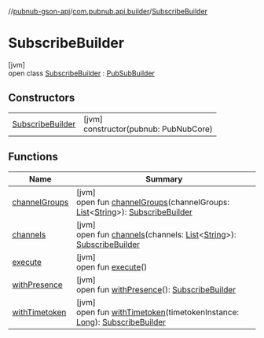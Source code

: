 //[pubnub-gson-api](../../../index.md)/[com.pubnub.api.builder](../index.md)/[SubscribeBuilder](index.md)

# SubscribeBuilder

[jvm]\
open class [SubscribeBuilder](index.md) : [PubSubBuilder](../-pub-sub-builder/index.md)

## Constructors

| | |
|---|---|
| [SubscribeBuilder](-subscribe-builder.md) | [jvm]<br>constructor(pubnub: PubNubCore) |

## Functions

| Name | Summary |
|---|---|
| [channelGroups](channel-groups.md) | [jvm]<br>open fun [channelGroups](channel-groups.md)(channelGroups: [List](https://docs.oracle.com/javase/8/docs/api/java/util/List.html)&lt;[String](https://docs.oracle.com/javase/8/docs/api/java/lang/String.html)&gt;): [SubscribeBuilder](index.md) |
| [channels](channels.md) | [jvm]<br>open fun [channels](channels.md)(channels: [List](https://docs.oracle.com/javase/8/docs/api/java/util/List.html)&lt;[String](https://docs.oracle.com/javase/8/docs/api/java/lang/String.html)&gt;): [SubscribeBuilder](index.md) |
| [execute](execute.md) | [jvm]<br>open fun [execute](execute.md)() |
| [withPresence](with-presence.md) | [jvm]<br>open fun [withPresence](with-presence.md)(): [SubscribeBuilder](index.md) |
| [withTimetoken](with-timetoken.md) | [jvm]<br>open fun [withTimetoken](with-timetoken.md)(timetokenInstance: [Long](https://docs.oracle.com/javase/8/docs/api/java/lang/Long.html)): [SubscribeBuilder](index.md) |
